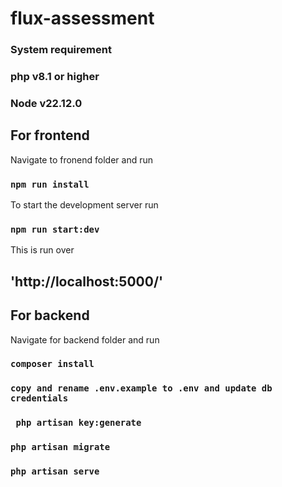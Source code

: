 # flux-assessment

### System requirement

### php v8.1 or higher

### Node v22.12.0

## For frontend

Navigate to fronend folder and run

### `npm run install`

To start the development server run

### `npm run start:dev`

This is run over

## 'http://localhost:5000/'

## For backend

Navigate for backend folder and run

### `composer install`

### `copy and rename .env.example to .env and update db credentials`

### ` php artisan key:generate`

### `php artisan migrate`

### `php artisan serve`
